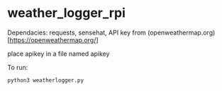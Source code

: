 # weather_logger_rpi 

Dependacies: requests, sensehat, API key from (openweathermap.org)[https://openweathermap.org/]

place apikey in a file named apikey

To run: 
```sh
python3 weatherlogger.py
```
